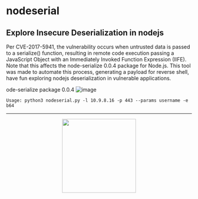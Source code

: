 # nodeserial 
## Explore Insecure Deserialization in nodejs

Per CVE-2017-5941, the vulnerability occurs when untrusted data is passed to a serialize() function, resulting in remote code execution passing a JavaScript Object with an Immediately Invoked Function Expression (IIFE).
Note that this affects the node-serialize 0.0.4 package for Node.js.
This tool was made to automate this process, generating a payload for reverse shell, have fun exploring nodejs deserialization in vulnerable applications.

ode-serialize package 0.0.4
![image](https://user-images.githubusercontent.com/54555784/229000366-0c318500-bd10-47c1-ab07-d72f8aadd9e9.png)

```
Usage: python3 nodeserial.py -l 10.9.8.16 -p 443 --params username -e b64
```

---
<p align="center">
  <img height=200 src="https://user-images.githubusercontent.com/54555784/229000743-76c01e01-0ce6-41e0-90db-0bb1041bb6d4.gif">
</p>
